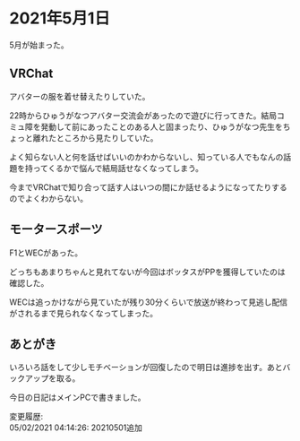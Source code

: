 # 2021年5月1日

5月が始まった。

## VRChat

アバターの服を着せ替えたりしていた。

22時からひゅうがなつアバター交流会があったので遊びに行ってきた。結局コミュ障を発動して前にあったことのある人と固まったり、ひゅうがなつ先生をちょっと離れたところから見たりしていた。

よく知らない人と何を話せばいいのかわからないし、知っている人でもなんの話題を持ってくるかで悩んで結局話せなくなってしまう。

今までVRChatで知り合って話す人はいつの間にか話せるようになってたりするのでよくわからない。

## モータースポーツ

F1とWECがあった。

どっちもあまりちゃんと見れてないが今回はボッタスがPPを獲得していたのは確認した。

WECは追っかけながら見ていたが残り30分くらいで放送が終わって見逃し配信がされるまで見られなくなってしまった。

## あとがき

いろいろ話をして少しモチベーションが回復したので明日は進捗を出す。あとバックアップを取る。

今日の日記はメインPCで書きました。

変更履歴:  
05/02/2021 04:14:26: 20210501追加  
